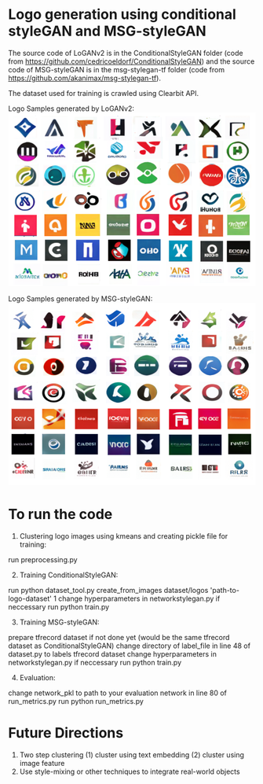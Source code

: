 # Logo generation using conditional styleGAN and MSG-styleGAN

The source code of LoGANv2 is in the ConditionalStyleGAN folder (code from https://github.com/cedricoeldorf/ConditionalStyleGAN) and the source code of MSG-styleGAN is in the msg-stylegan-tf folder (code from https://github.com/akanimax/msg-stylegan-tf).

The dataset used for training is crawled using Clearbit API.

Logo Samples generated by LoGANv2:
![loganv2](Sample_outputs/logan-examples.png?raw=true "Loganv2 Sample Image")

Logo Samples generated by MSG-styleGAN:
![msggan](Sample_outputs/msg-examples.png?raw=true "MSG-styleGAN Sample Image")

# To run the code

1. Clustering logo images using kmeans and creating pickle file for training:

run preprocessing.py

2. Training ConditionalStyleGAN:

run python dataset_tool.py create_from_images dataset/logos 'path-to-logo-dataset' 1
change hyperparameters in networkstylegan.py if neccessary
run python train.py

3. Training MSG-styleGAN:

prepare tfrecord dataset if not done yet (would be the same tfrecord dataset as ConditionalStyleGAN)
change directory of label_file in line 48 of dataset.py to labels tfrecord dataset
change hyperparameters in networkstylegan.py if neccessary
run python train.py

4. Evaluation:

change network_pkl to path to your evaluation network in line 80 of run_metrics.py run python run_metrics.py

# Future Directions
1. Two step clustering (1) cluster using text embedding (2) cluster using image feature
2. Use style-mixing or other techniques to integrate real-world objects
